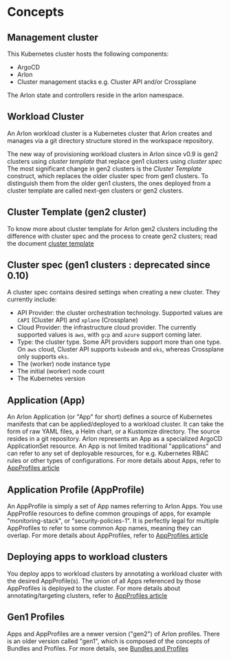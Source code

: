 # Concepts

## Management cluster

This Kubernetes cluster hosts the following components:

- ArgoCD
- Arlon
- Cluster management stacks e.g. Cluster API and/or Crossplane

The Arlon state and controllers reside in the arlon namespace.

## Workload Cluster

An Arlon workload cluster is a Kubernetes cluster
that Arlon creates and manages via a git directory structure stored in
the workspace repository.

The new way of provisioning workload clusters in Arlon since v0.9 is gen2 clusters using *cluster template* that replace gen1 clusters using *cluster spec*
The most significant change in gen2 clusters is the *Cluster Template* construct, which replaces the older cluster spec from gen1 clusters.
To distinguish them from the older gen1 clusters, the ones deployed from a cluster template are called next-gen clusters or gen2 clusters.

## Cluster Template (gen2 cluster)

To know more about cluster template for Arlon gen2 clusters including the difference
with cluster spec and the process to create gen2 clusters; read the document [cluster template](./clustertemplate.md)

## Cluster spec (gen1 clusters : deprecated since 0.10)

A cluster spec contains desired settings when creating a new cluster.
They currently include:

- API Provider: the cluster orchestration technology. Supported values are `CAPI` (Cluster API) and `xplane` (Crossplane)
- Cloud Provider: the infrastructure cloud provider. The currently supported values is `aws`, with `gcp` and `azure` support coming later.
- Type: the cluster type. Some API providers support more than one type. On `aws` cloud, Cluster API supports `kubeadm` and `eks`, whereas Crossplane only supports `eks`.
- The (worker) node instance type
- The initial (worker) node count
- The Kubernetes version

## Application (App)

An Arlon Application (or "App" for short) defines a source of Kubernetes
manifests that can be applied/deployed to a workload cluster. It can
take the form of raw YAML files, a Helm chart, or a Kustomize directory.
The source resides in a git repository.
Arlon represents an App as a specialized ArgoCD ApplicationSet resource.
An App is not limited traditional "applications" and can refer to any set of
deployable resources, for e.g. Kubernetes RBAC rules or other types
of configurations.
For more details about Apps, refer to [AppProfiles article](./appprofiles.md)

## Application Profile (AppProfile)

An AppProfile is simply a set of App names referring to Arlon Apps.
You use AppProfile resources to define common groupings of apps, for example
"monitoring-stack", or "security-policies-1".
It is perfectly legal for multiple AppProfiles to refer to some common App names,
meaning they can overlap.
For more details about AppProfiles, refer to [AppProfiles article](./appprofiles.md)

## Deploying apps to workload clusters

You deploy apps to workload clusters by annotating a workload cluster
with the desired AppProfile(s). The union of all Apps referenced by those
AppProfiles is deployed to the cluster.
For more details about annotating/targeting clusters,
refer to [AppProfiles article](./appprofiles.md)

## Gen1 Profiles

Apps and AppProfiles are a newer version ("gen2") of Arlon profiles.
There is an older version called "gen1", which is composed of the concepts
of Bundles and Profiles. For more details, see [Bundles and Profiles](./gen1_profiles.md)
